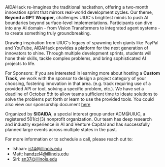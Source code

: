 AIDAHack re-imagines the traditional hackathon, offering a two-month innovation sprint that mirrors real-world development cycles. Our theme, **Beyond a GPT Wrapper**, challenges UIUC's brightest minds to push AI boundaries beyond surface-level implementations. Participants can dive into any AI domain - from Vision Transformers to integrated agent systems - to create something truly groundbreaking.

Drawing inspiration from UIUC's legacy of spawning tech giants like PayPal and YouTube, AIDAHack provides a platform for the next generation of innovators to shine. Through multiple development sprints, students will hone their skills, tackle complex problems, and bring sophisticated AI projects to life.

For Sponsors: If you are interested in learning more about hosting a **Custom Track**, we work with the sponsor to design a project category of your choosing, fostering innovation in that area. (e.g. track requiring use of a provided API or tool, solving a specific problem, etc.). We have set a deadline of October 5th to allow teams sufficient time to ideate solutions to solve the problems put forth or learn to use the provided tools. You could also view our sponsorship document [here](https://docsend.com/view/i9iwxx375ya629fc)

Organized by **SIGAIDA**, a special interest group under ACM@UIUC, a registered 501(c)(3) nonprofit organization. Our team has deep research and industry experience in AI and Venture Capital and has successfully planned large events across multiple states in the past.

For more information or to schedule a call, please reach out to:

- Ishaan: [is14@illinois.edu](mailto:is14@illinois.edu)
- Matt: [handzel4@illinois.edu](mailto:handzel4@illinois.edu)
- Siri: [sn37@illinois.edu](mailto:sn37@illinois.edu)
